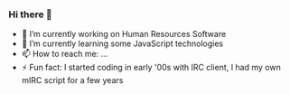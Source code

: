 ### Hi there 👋

- 🔭 I’m currently working on Human Resources Software
- 🌱 I’m currently learning some JavaScript technologies
- 📫 How to reach me: ...
- ⚡ Fun fact: I started coding in early '00s with IRC client, I had my own mIRC script for a few years
